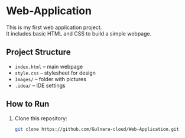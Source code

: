 # Web-Application

This is my first web application project.  
It includes basic HTML and CSS to build a simple webpage.

## Project Structure
- `index.html` – main webpage
- `style.css` – stylesheet for design
- `Images/` – folder with pictures
- `.idea/` – IDE settings

## How to Run
1. Clone this repository:
   ```bash
   git clone https://github.com/Gulnara-cloud/Web-Application.git
